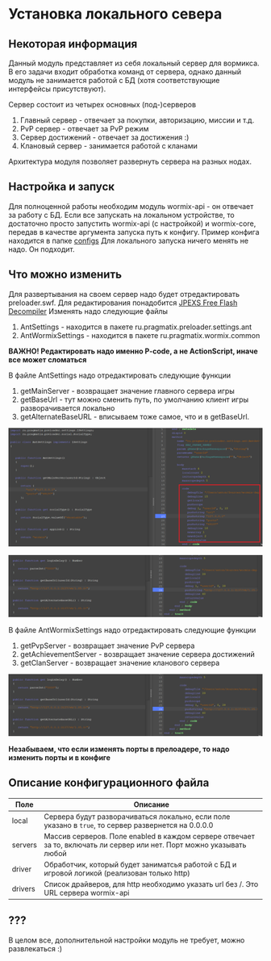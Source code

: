 ﻿# Установка локального севера

## Некоторая информация

Данный модуль представляет из себя локальный сервер для вормикса.
В его задачи входит обработка команд от сервера,
однако данный модуль не занимается работой с БД (хотя соответствующие интерфейсы присутствуют).

Сервер состоит из четырех основных (под-)серверов
1. Главный сервер - отвечает за покупки, авторизацию, миссии и т.д.
2. PvP сервер - отвечает за PvP режим
3. Сервер достижений - отвечает за достижения :)
4. Клановый сервер - занимается работой с кланами

Архитектура модуля позволяет развернуть сервера на разных нодах.

## Настройка и запуск

Для полноценной работы необходим модуль wormix-api - он отвечает за работу с БД.
Если все запускать на локальном устройстве,
то достаточно просто запустить wormix-api (c настройкой) и wormix-core,
передав в качестве аргумента запуска путь к конфигу.
Пример конфига находится в папке [configs](../configs/network_example.json)
Для локального запуска ничего менять не надо. Он подходит.

## Что можно изменить
Для развертывания на своем сервер надо будет отредактировать preloader.swf.
Для редактирования понадобится [JPEXS Free Flash Decompiler](https://github.com/jindrapetrik/jpexs-decompiler/releases)
Изменять надо следующие файлы
1. AntSettings - находится в пакете ru.pragmatix.preloader.settings.ant
2. AntWormixSettings - находится в пакете ru.pragmatix.wormix.common

**ВАЖНО! Редактировать надо именно P-code, а не ActionScript, иначе все может сломаться**

В файле AntSettings надо отредактировать следующие функции
1. getMainServer - возвращает значение главного сервера игры
2. getBaseUrl - тут можно сменить путь, по умолчанию клиент игры разворачивается локально
3. getAlternateBaseURL - вписываем тоже самое, что и в getBaseUrl.

![Main server](./images/main_server.png)<br>

![Urls](./images/urls.png)

В файле AntWormixSettings надо отредактировать следующие функции

1. getPvpServer - возвращает значение PvP сервера
2. getAchievementServer - возвращает значение сервера достижений
3. getClanServer - возвращает значение кланового сервера

![Other servers](./images/urls.png)

**Незабываем, что если изменять порты в прелоадере, то надо изменить порты и в конфиге**

## Описание конфигурационного файла
| Поле    | Описание                                                                                                              |
|---------|-----------------------------------------------------------------------------------------------------------------------|
| local   | Сервера будут разворачиваться локально, если поле указано в `true`, то сервер развернется на 0.0.0.0                  |
| servers | Массив серверов. Поле enabled в каждом сервере отвечает за то, включать ли сервер или нет. Порт можно указывать любой |
| driver  | Обработчик, который будет заниматсья работой с БД и игровой логикой (реализован только http)                          |
| drivers | Список драйверов, для http необходимо указать url без /. Это URL сервера wormix-api                                   |



## ???

В целом все, дополнительной настройки модуль не требует, можно развлекаться :)
